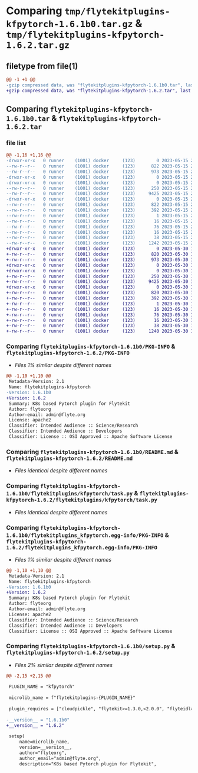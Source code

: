 # Comparing `tmp/flytekitplugins-kfpytorch-1.6.1b0.tar.gz` & `tmp/flytekitplugins-kfpytorch-1.6.2.tar.gz`

## filetype from file(1)

```diff
@@ -1 +1 @@
-gzip compressed data, was "flytekitplugins-kfpytorch-1.6.1b0.tar", last modified: Mon May 15 22:07:06 2023, max compression
+gzip compressed data, was "flytekitplugins-kfpytorch-1.6.2.tar", last modified: Tue May 30 15:24:18 2023, max compression
```

## Comparing `flytekitplugins-kfpytorch-1.6.1b0.tar` & `flytekitplugins-kfpytorch-1.6.2.tar`

### file list

```diff
@@ -1,16 +1,16 @@
-drwxr-xr-x   0 runner    (1001) docker     (123)        0 2023-05-15 22:07:06.631808 flytekitplugins-kfpytorch-1.6.1b0/
--rw-r--r--   0 runner    (1001) docker     (123)      822 2023-05-15 22:07:06.631808 flytekitplugins-kfpytorch-1.6.1b0/PKG-INFO
--rw-r--r--   0 runner    (1001) docker     (123)      973 2023-05-15 22:06:44.000000 flytekitplugins-kfpytorch-1.6.1b0/README.md
-drwxr-xr-x   0 runner    (1001) docker     (123)        0 2023-05-15 22:07:06.627808 flytekitplugins-kfpytorch-1.6.1b0/flytekitplugins/
-drwxr-xr-x   0 runner    (1001) docker     (123)        0 2023-05-15 22:07:06.631808 flytekitplugins-kfpytorch-1.6.1b0/flytekitplugins/kfpytorch/
--rw-r--r--   0 runner    (1001) docker     (123)      250 2023-05-15 22:06:44.000000 flytekitplugins-kfpytorch-1.6.1b0/flytekitplugins/kfpytorch/__init__.py
--rw-r--r--   0 runner    (1001) docker     (123)     9425 2023-05-15 22:06:44.000000 flytekitplugins-kfpytorch-1.6.1b0/flytekitplugins/kfpytorch/task.py
-drwxr-xr-x   0 runner    (1001) docker     (123)        0 2023-05-15 22:07:06.631808 flytekitplugins-kfpytorch-1.6.1b0/flytekitplugins_kfpytorch.egg-info/
--rw-r--r--   0 runner    (1001) docker     (123)      822 2023-05-15 22:07:06.000000 flytekitplugins-kfpytorch-1.6.1b0/flytekitplugins_kfpytorch.egg-info/PKG-INFO
--rw-r--r--   0 runner    (1001) docker     (123)      392 2023-05-15 22:07:06.000000 flytekitplugins-kfpytorch-1.6.1b0/flytekitplugins_kfpytorch.egg-info/SOURCES.txt
--rw-r--r--   0 runner    (1001) docker     (123)        1 2023-05-15 22:07:06.000000 flytekitplugins-kfpytorch-1.6.1b0/flytekitplugins_kfpytorch.egg-info/dependency_links.txt
--rw-r--r--   0 runner    (1001) docker     (123)       16 2023-05-15 22:07:06.000000 flytekitplugins-kfpytorch-1.6.1b0/flytekitplugins_kfpytorch.egg-info/namespace_packages.txt
--rw-r--r--   0 runner    (1001) docker     (123)       76 2023-05-15 22:07:06.000000 flytekitplugins-kfpytorch-1.6.1b0/flytekitplugins_kfpytorch.egg-info/requires.txt
--rw-r--r--   0 runner    (1001) docker     (123)       16 2023-05-15 22:07:06.000000 flytekitplugins-kfpytorch-1.6.1b0/flytekitplugins_kfpytorch.egg-info/top_level.txt
--rw-r--r--   0 runner    (1001) docker     (123)       38 2023-05-15 22:07:06.631808 flytekitplugins-kfpytorch-1.6.1b0/setup.cfg
--rw-r--r--   0 runner    (1001) docker     (123)     1242 2023-05-15 22:07:00.000000 flytekitplugins-kfpytorch-1.6.1b0/setup.py
+drwxr-xr-x   0 runner    (1001) docker     (123)        0 2023-05-30 15:24:18.161497 flytekitplugins-kfpytorch-1.6.2/
+-rw-r--r--   0 runner    (1001) docker     (123)      820 2023-05-30 15:24:18.161497 flytekitplugins-kfpytorch-1.6.2/PKG-INFO
+-rw-r--r--   0 runner    (1001) docker     (123)      973 2023-05-30 15:23:56.000000 flytekitplugins-kfpytorch-1.6.2/README.md
+drwxr-xr-x   0 runner    (1001) docker     (123)        0 2023-05-30 15:24:18.161497 flytekitplugins-kfpytorch-1.6.2/flytekitplugins/
+drwxr-xr-x   0 runner    (1001) docker     (123)        0 2023-05-30 15:24:18.161497 flytekitplugins-kfpytorch-1.6.2/flytekitplugins/kfpytorch/
+-rw-r--r--   0 runner    (1001) docker     (123)      250 2023-05-30 15:23:56.000000 flytekitplugins-kfpytorch-1.6.2/flytekitplugins/kfpytorch/__init__.py
+-rw-r--r--   0 runner    (1001) docker     (123)     9425 2023-05-30 15:23:56.000000 flytekitplugins-kfpytorch-1.6.2/flytekitplugins/kfpytorch/task.py
+drwxr-xr-x   0 runner    (1001) docker     (123)        0 2023-05-30 15:24:18.161497 flytekitplugins-kfpytorch-1.6.2/flytekitplugins_kfpytorch.egg-info/
+-rw-r--r--   0 runner    (1001) docker     (123)      820 2023-05-30 15:24:18.000000 flytekitplugins-kfpytorch-1.6.2/flytekitplugins_kfpytorch.egg-info/PKG-INFO
+-rw-r--r--   0 runner    (1001) docker     (123)      392 2023-05-30 15:24:18.000000 flytekitplugins-kfpytorch-1.6.2/flytekitplugins_kfpytorch.egg-info/SOURCES.txt
+-rw-r--r--   0 runner    (1001) docker     (123)        1 2023-05-30 15:24:18.000000 flytekitplugins-kfpytorch-1.6.2/flytekitplugins_kfpytorch.egg-info/dependency_links.txt
+-rw-r--r--   0 runner    (1001) docker     (123)       16 2023-05-30 15:24:18.000000 flytekitplugins-kfpytorch-1.6.2/flytekitplugins_kfpytorch.egg-info/namespace_packages.txt
+-rw-r--r--   0 runner    (1001) docker     (123)       76 2023-05-30 15:24:18.000000 flytekitplugins-kfpytorch-1.6.2/flytekitplugins_kfpytorch.egg-info/requires.txt
+-rw-r--r--   0 runner    (1001) docker     (123)       16 2023-05-30 15:24:18.000000 flytekitplugins-kfpytorch-1.6.2/flytekitplugins_kfpytorch.egg-info/top_level.txt
+-rw-r--r--   0 runner    (1001) docker     (123)       38 2023-05-30 15:24:18.161497 flytekitplugins-kfpytorch-1.6.2/setup.cfg
+-rw-r--r--   0 runner    (1001) docker     (123)     1240 2023-05-30 15:24:12.000000 flytekitplugins-kfpytorch-1.6.2/setup.py
```

### Comparing `flytekitplugins-kfpytorch-1.6.1b0/PKG-INFO` & `flytekitplugins-kfpytorch-1.6.2/PKG-INFO`

 * *Files 1% similar despite different names*

```diff
@@ -1,10 +1,10 @@
 Metadata-Version: 2.1
 Name: flytekitplugins-kfpytorch
-Version: 1.6.1b0
+Version: 1.6.2
 Summary: K8s based Pytorch plugin for Flytekit
 Author: flyteorg
 Author-email: admin@flyte.org
 License: apache2
 Classifier: Intended Audience :: Science/Research
 Classifier: Intended Audience :: Developers
 Classifier: License :: OSI Approved :: Apache Software License
```

### Comparing `flytekitplugins-kfpytorch-1.6.1b0/README.md` & `flytekitplugins-kfpytorch-1.6.2/README.md`

 * *Files identical despite different names*

### Comparing `flytekitplugins-kfpytorch-1.6.1b0/flytekitplugins/kfpytorch/task.py` & `flytekitplugins-kfpytorch-1.6.2/flytekitplugins/kfpytorch/task.py`

 * *Files identical despite different names*

### Comparing `flytekitplugins-kfpytorch-1.6.1b0/flytekitplugins_kfpytorch.egg-info/PKG-INFO` & `flytekitplugins-kfpytorch-1.6.2/flytekitplugins_kfpytorch.egg-info/PKG-INFO`

 * *Files 1% similar despite different names*

```diff
@@ -1,10 +1,10 @@
 Metadata-Version: 2.1
 Name: flytekitplugins-kfpytorch
-Version: 1.6.1b0
+Version: 1.6.2
 Summary: K8s based Pytorch plugin for Flytekit
 Author: flyteorg
 Author-email: admin@flyte.org
 License: apache2
 Classifier: Intended Audience :: Science/Research
 Classifier: Intended Audience :: Developers
 Classifier: License :: OSI Approved :: Apache Software License
```

### Comparing `flytekitplugins-kfpytorch-1.6.1b0/setup.py` & `flytekitplugins-kfpytorch-1.6.2/setup.py`

 * *Files 2% similar despite different names*

```diff
@@ -2,15 +2,15 @@
 
 PLUGIN_NAME = "kfpytorch"
 
 microlib_name = f"flytekitplugins-{PLUGIN_NAME}"
 
 plugin_requires = ["cloudpickle", "flytekit>=1.3.0,<2.0.0", "flyteidl>=1.3.19"]
 
-__version__ = "1.6.1b0"
+__version__ = "1.6.2"
 
 setup(
     name=microlib_name,
     version=__version__,
     author="flyteorg",
     author_email="admin@flyte.org",
     description="K8s based Pytorch plugin for Flytekit",
```

